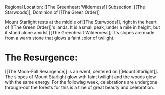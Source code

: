 Regional Location: [[The Greenheart Wilderness]]
Subsection: [[The Starwoods]], Dominion of [[The Green Order]]

Mount Starlight rests at the middle of [[The Starwoods]], right in the heart of [[The Green Order]]'s lands. It is a small peak, under a mile in height, but it stand alone amidst [[The Greenheart Wilderness]]. Its slopes are made from a warm stone that glows a faint color of twilight. 
# The Resurgence:
[[The Moon-Fall Resurgence]] is an event, centered on [[Mount Starlight]]. The slopes of Mount Starlight glow with faint twilight and the woods glow with the same energy. For the following week, celebrations are undergone through-out the forests for this is a time of great beauty and celebration. 